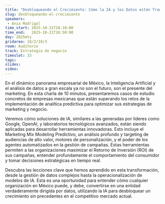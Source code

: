 ```yaml
---
title: "Desbloqueando el Crecimiento: Cómo la IA y los Datos están Transformando el Marketing en México"
slug: desbloqueando-el-crecimiento
speakers:
 - Ania Madrigal
time_start: 2025-10-21T18:10:00
time_end:   2025-10-21T18:50:00
day: 2025mty
gridarea: 18/2/19/3
room: Auditorio
track: Estrategia de negocio
timeslot: 33
tags:
slides: 
video: 
---
```


En el dinámico panorama empresarial de México, la Inteligencia Artificial y el análisis de datos a gran escala ya no son el futuro, son el presente del marketing. En esta charla de 10 minutos, presentaremos casos de estudio concretos de empresas mexicanas que están superando los retos de la implementación de analítica predictiva para optimizar sus estrategias de marketing y negocio.

Veremos cómo soluciones de IA, similares a las generadas por líderes como Google, OpenAI, y laboratorios tecnológicos avanzados, están siendo aplicadas para desarrollar herramientas innovadoras. Esto incluye el Marketing Mix Modeling Predictivo, un análisis profundo y targeting de audiencias de alto valor, motores de personalización, y el poder de los agentes automatizados en la gestión de campañas. Estas herramientas permiten a las organizaciones maximizar el Retorno de Inversión (ROI) de sus campañas, entender profundamente el comportamiento del consumidor y tomar decisiones estratégicas en tiempo real.

Descubra las lecciones clave que hemos aprendido en esta transformación, desde la gestión de datos complejos hasta la operacionalización de modelos de IA. Esta es una oportunidad para entender cómo cualquier organización en México puede, y debe, convertirse en una entidad verdaderamente dirigida por datos, utilizando la IA para desbloquear un crecimiento sin precedentes en el competitivo mercado actual.